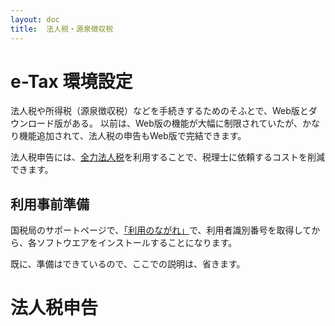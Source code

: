 ```yaml
---
layout: doc
title:  法人税・源泉徴収税
---
```


# e-Tax 環境設定

法人税や所得税（源泉徴収税）などを手続きするためのそふとで、Web版とダウンロード版がある。
以前は、Web版の機能が大幅に制限されていたが、かなり機能追加されて、法人税の申告もWeb版で完結できます。

法人税申告には、[全力法人税](https://japanex.jp/users/top)を利用することで、税理士に依頼するコストを削減できます。


## 利用事前準備

国税局のサポートページで、[「利用のながれ」](https://www.e-tax.nta.go.jp/start/index.htm#tabs_2)で、利用者識別番号を取得してから、各ソフトウエアをインストールすることになります。

既に、準備はできているので、ここでの説明は、省きます。

# 法人税申告

